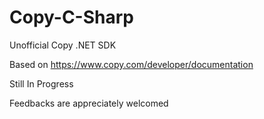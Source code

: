Copy-C-Sharp
============

Unofficial Copy .NET SDK

Based on https://www.copy.com/developer/documentation

Still In Progress

Feedbacks are appreciately welcomed
